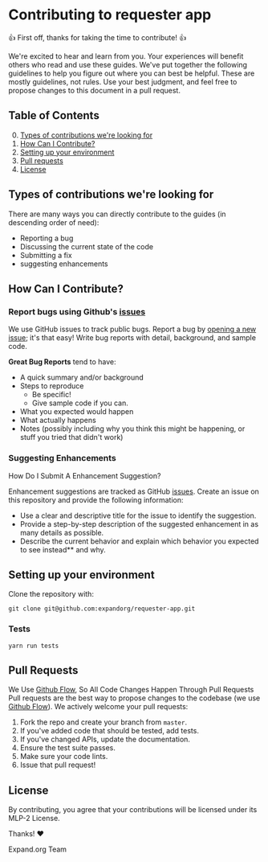 # Contributing to requester app

:+1: First off, thanks for taking the time to contribute! :+1:

We're excited to hear and learn from you. Your experiences will benefit others who read and use these guides.
We've put together the following guidelines to help you figure out where you can best be helpful. These are mostly guidelines, not rules. Use your best judgment, and feel free to propose changes to this document in a pull request.


## Table of Contents

0. [Types of contributions we're looking for](#types-of-contributions-were-looking-for)
0. [How Can I Contribute?](#how-can-i-contribute)
0. [Setting up your environment](#setting-up-your-environment)
0. [Pull requests](#pull-requests)
0. [License](#license)

## Types of contributions we're looking for

There are many ways you can directly contribute to the guides (in descending order of need):

- Reporting a bug
- Discussing the current state of the code
- Submitting a fix
- suggesting enhancements

## How Can I Contribute?

### Report bugs using Github's [issues](https://github.com/expandorg/requester-app/issues)
We use GitHub issues to track public bugs. Report a bug by [opening a new issue](); it's that easy! Write bug reports with detail, background, and sample code.

**Great Bug Reports** tend to have:

- A quick summary and/or background
- Steps to reproduce
  - Be specific!
  - Give sample code if you can. 
- What you expected would happen
- What actually happens
- Notes (possibly including why you think this might be happening, or stuff you tried that didn't work)

### Suggesting Enhancements
How Do I Submit A Enhancement Suggestion?

Enhancement suggestions are tracked as GitHub [issues](https://github.com/expandorg/requester-app/issues). Create an issue on this repository and provide the following information:

- Use a clear and descriptive title for the issue to identify the suggestion.
- Provide a step-by-step description of the suggested enhancement in as many details as possible.
- Describe the current behavior and explain which behavior you expected to see instead** and why.

## Setting up your environment

Clone the repository with: 

`git clone git@github.com:expandorg/requester-app.git`


### Tests
```yarn run tests```

## Pull Requests
We Use [Github Flow](https://guides.github.com/introduction/flow/index.html), So All Code Changes Happen Through Pull Requests
Pull requests are the best way to propose changes to the codebase (we use [Github Flow](https://guides.github.com/introduction/flow/index.html)). We actively welcome your pull requests:

1. Fork the repo and create your branch from `master`.
2. If you've added code that should be tested, add tests.
3. If you've changed APIs, update the documentation.
4. Ensure the test suite passes.
5. Make sure your code lints.
6. Issue that pull request!

## License
By contributing, you agree that your contributions will be licensed under its MLP-2 License.

Thanks! :heart:

Expand.org Team

